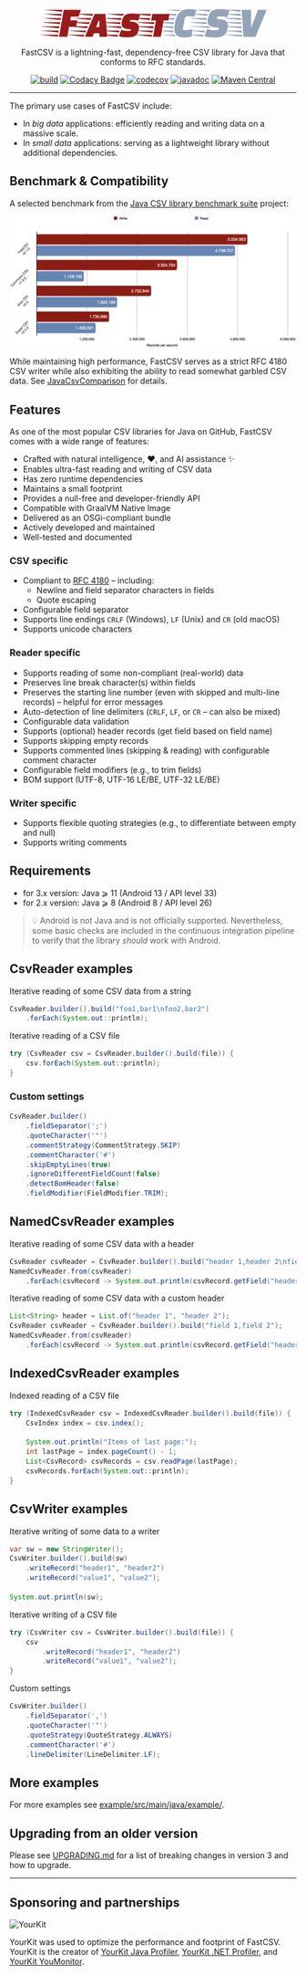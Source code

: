 <p align="center">
  <img src="fastcsv.svg" width="400" height="50" alt="FastCSV">
</p>

<p align="center">
  FastCSV is a lightning-fast, dependency-free CSV library for Java that conforms to RFC standards.
</p>

<p align="center">
  <a href="https://github.com/osiegmar/FastCSV/actions/workflows/build.yml"><img src="https://github.com/osiegmar/FastCSV/actions/workflows/build.yml/badge.svg?branch=main" alt="build"></a>
  <a href="https://app.codacy.com/gh/osiegmar/FastCSV/dashboard?utm_source=gh&utm_medium=referral&utm_content=&utm_campaign=Badge_grade"><img src="https://app.codacy.com/project/badge/Grade/7270301676d6463bad9dd1fe23429942" alt="Codacy Badge"></a>
  <a href="https://codecov.io/gh/osiegmar/FastCSV"><img src="https://codecov.io/gh/osiegmar/FastCSV/branch/main/graph/badge.svg?token=WIWkv7HUyk" alt="codecov"></a>
  <a href="https://javadoc.io/doc/de.siegmar/fastcsv"><img src="https://javadoc.io/badge2/de.siegmar/fastcsv/javadoc.svg" alt="javadoc"></a>
  <a href="https://central.sonatype.com/artifact/de.siegmar/fastcsv"><img src="https://img.shields.io/maven-central/v/de.siegmar/fastcsv" alt="Maven Central"></a>
</p>

------

The primary use cases of FastCSV include:

- In *big data* applications: efficiently reading and writing data on a massive scale.
- In *small data* applications: serving as a lightweight library without additional dependencies.

## Benchmark & Compatibility

A selected benchmark from the
[Java CSV library benchmark suite](https://github.com/osiegmar/JavaCsvBenchmarkSuite) project:

![Benchmark](benchmark.png "Benchmark")

While maintaining high performance, FastCSV serves as a strict RFC 4180 CSV writer while
also exhibiting the ability to read somewhat garbled CSV data.
See [JavaCsvComparison](https://github.com/osiegmar/JavaCsvComparison) for details.

## Features

As one of the most popular CSV libraries for Java on GitHub, FastCSV comes with a wide range of features:

- Crafted with natural intelligence, :heart:, and AI assistance :sparkles:
- Enables ultra-fast reading and writing of CSV data
- Has zero runtime dependencies
- Maintains a small footprint
- Provides a null-free and developer-friendly API
- Compatible with GraalVM Native Image
- Delivered as an OSGi-compliant bundle
- Actively developed and maintained
- Well-tested and documented

### CSV specific

- Compliant to [RFC 4180](https://tools.ietf.org/html/rfc4180) – including:
    - Newline and field separator characters in fields
    - Quote escaping
- Configurable field separator
- Supports line endings `CRLF` (Windows), `LF` (Unix) and `CR` (old macOS)
- Supports unicode characters

### Reader specific

- Supports reading of some non-compliant (real-world) data
- Preserves line break character(s) within fields
- Preserves the starting line number (even with skipped and multi-line records) – helpful for error messages
- Auto-detection of line delimiters (`CRLF`, `LF`, or `CR` – can also be mixed)
- Configurable data validation
- Supports (optional) header records (get field based on field name)
- Supports skipping empty records
- Supports commented lines (skipping & reading) with configurable comment character
- Configurable field modifiers (e.g., to trim fields)
- BOM support (UTF-8, UTF-16 LE/BE, UTF-32 LE/BE)

### Writer specific

- Supports flexible quoting strategies (e.g., to differentiate between empty and null)
- Supports writing comments

## Requirements

- for 3.x version: Java ⩾ 11 (Android 13 / API level 33)
- for 2.x version: Java ⩾ 8 (Android 8 / API level 26)

> :bulb: Android is not Java and is not officially supported.
> Nevertheless, some basic checks are included in the continuous integration pipeline to
> verify that the library *should* work with Android.

## CsvReader examples

Iterative reading of some CSV data from a string

```java
CsvReader.builder().build("foo1,bar1\nfoo2,bar2")
    .forEach(System.out::println);
```

Iterative reading of a CSV file

```java
try (CsvReader csv = CsvReader.builder().build(file)) {
    csv.forEach(System.out::println);
}
```

### Custom settings

```java
CsvReader.builder()
    .fieldSeparator(';')
    .quoteCharacter('"')
    .commentStrategy(CommentStrategy.SKIP)
    .commentCharacter('#')
    .skipEmptyLines(true)
    .ignoreDifferentFieldCount(false)
    .detectBomHeader(false)
    .fieldModifier(FieldModifier.TRIM);
```

## NamedCsvReader examples

Iterative reading of some CSV data with a header

```java
CsvReader csvReader = CsvReader.builder().build("header 1,header 2\nfield 1,field 2");
NamedCsvReader.from(csvReader)
    .forEach(csvRecord -> System.out.println(csvRecord.getField("header 2")));
```

Iterative reading of some CSV data with a custom header

```java
List<String> header = List.of("header 1", "header 2");
CsvReader csvReader = CsvReader.builder().build("field 1,field 2");
NamedCsvReader.from(csvReader)
    .forEach(csvRecord -> System.out.println(csvRecord.getField("header 2")));
```

## IndexedCsvReader examples

Indexed reading of a CSV file

```java
try (IndexedCsvReader csv = IndexedCsvReader.builder().build(file)) {
    CsvIndex index = csv.index();

    System.out.println("Items of last page:");
    int lastPage = index.pageCount() - 1;
    List<CsvRecord> csvRecords = csv.readPage(lastPage);
    csvRecords.forEach(System.out::println);
}
```

## CsvWriter examples

Iterative writing of some data to a writer

```java
var sw = new StringWriter();
CsvWriter.builder().build(sw)
    .writeRecord("header1", "header2")
    .writeRecord("value1", "value2");

System.out.println(sw);
```

Iterative writing of a CSV file

```java
try (CsvWriter csv = CsvWriter.builder().build(file)) {
    csv
        .writeRecord("header1", "header2")
        .writeRecord("value1", "value2");
}
```

Custom settings

```java
CsvWriter.builder()
    .fieldSeparator(',')
    .quoteCharacter('"')
    .quoteStrategy(QuoteStrategy.ALWAYS)
    .commentCharacter('#')
    .lineDelimiter(LineDelimiter.LF);
```

## More examples

For more examples see [example/src/main/java/example/](example/src/main/java/example/).

## Upgrading from an older version

Please see [UPGRADING.md](UPGRADING.md) for a list of breaking changes in version 3 and how to upgrade.

---

## Sponsoring and partnerships

![YourKit](https://www.yourkit.com/images/yklogo.png)

YourKit was used to optimize the performance and footprint of FastCSV.
YourKit is the creator of <a href="https://www.yourkit.com/java/profiler/">YourKit Java Profiler</a>,
<a href="https://www.yourkit.com/.net/profiler/">YourKit .NET Profiler</a>,
and <a href="https://www.yourkit.com/youmonitor/">YourKit YouMonitor</a>.
